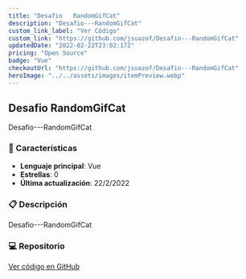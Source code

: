 ```yaml
---
title: "Desafio   RandomGifCat"
description: "Desafio---RandomGifCat"
custom_link_label: "Ver Código"
custom_link: "https://github.com/jsuazof/Desafio---RandomGifCat"
updatedDate: "2022-02-22T23:02:17Z"
pricing: "Open Source"
badge: "Vue"
checkoutUrl: "https://github.com/jsuazof/Desafio---RandomGifCat"
heroImage: "../../assets/images/itemPreview.webp"
---
```


## Desafio   RandomGifCat

Desafio---RandomGifCat

### 🚀 Características

- **Lenguaje principal**: Vue
- **Estrellas**: 0
- **Última actualización**: 22/2/2022


### 📋 Descripción

Desafio---RandomGifCat



### 💻 Repositorio

[Ver código en GitHub](https://github.com/jsuazof/Desafio---RandomGifCat)
